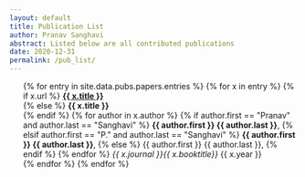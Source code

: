 ```yaml
---
layout: default
title: Publication List
author: Pranav Sanghavi
abstract: Listed below are all contributed publications
date: 2020-12-31
permalink: /pub_list/
---
```


<ul>
{% for entry in site.data.pubs.papers.entries %}
    {% for x in entry %}
        {% if x.url %}
            <b><a href="{{ x.url }}">{{ x.title }}</a></b><br /> 
        {% else %}
            <b>{{ x.title }}</b><br /> 
        {% endif %}
            {% for author in x.author %}
                {% if author.first == "Pranav" and author.last == "Sanghavi" %}
                    <b>{{ author.first }} {{ author.last }}</b>, 
                {% elsif author.first == "P." and author.last == "Sanghavi" %}
                    <b>{{ author.first }} {{ author.last }}</b>,
                {% else %}
                    {{ author.first }} {{ author.last }},
                {% endif %}
            {% endfor %} <i> {{ x.journal }}{{ x.booktitle}} </i> {{ x.year }}<br /> 
    {% endfor %}
{% endfor %}
</ul>
